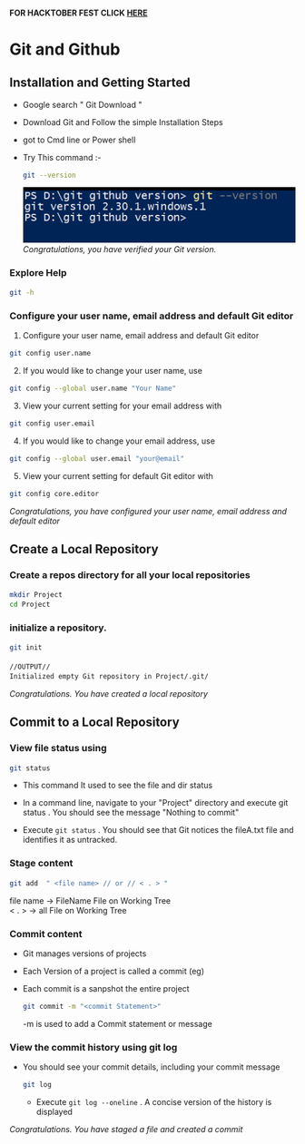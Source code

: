 #### FOR HACKTOBER FEST CLICK [HERE](hacktober.md)

# Git and Github

## Installation and Getting Started

- Google search " Git Download "
- Download Git and Follow the simple Installation Steps
- got to Cmd line or Power shell
- Try This command :-

  ```bash
  git --version
  ```

  <img src="./images/gitVersionCheck.png"></img><br>
  _Congratulations, you have verified your Git version._

### Explore Help

```bash
git -h
```

### Configure your user name, email address and default Git editor

1. Configure your user name, email address and default Git editor

```bash
git config user.name
```

2.  If you would like to change your user name, use

```bash
git config --global user.name "Your Name"
```

3.  View your current setting for your email address with

```bash
git config user.email
```

4.  If you would like to change your email address, use

```bash
git config --global user.email "your@email"
```

5.  View your current setting for default Git editor with

```bash
git config core.editor
```

_Congratulations, you have configured your user name, email address and default editor_

## Create a Local Repository

### Create a repos directory for all your local repositories

```bash
mkdir Project
cd Project
```

### initialize a repository.

```bash
git init

//OUTPUT//
Initialized empty Git repository in Project/.git/
```

_Congratulations. You have created a local repository_

## Commit to a Local Repository

### View file status using

```bash
git status
```

- This command It used to see the file and dir status

- In a command line, navigate to your "Project" directory and execute git status . You
  should see the message "Nothing to commit"

- Execute `git status` . You should see that Git notices the fileA.txt file and identifies it
  as untracked.

### Stage content

```bash
git add  " <file name> // or // < . > "
```

file name -> FileName File on Working Tree <br>
< . > -> all File on Working Tree

### Commit content

- Git manages versions of projects
- Each Version of a project is called a commit
  (eg)
- Each commit is a sanpshot the entire project

  ```bash
  git commit -m "<commit Statement>"
  ```

  -m is used to add a Commit statement or message

### View the commit history using git log

- You should see your commit details, including your commit message

  ```bash
  git log
  ```

  - Execute `git log --oneline` . A concise version of the history is displayed

_Congratulations. You have staged a file and created a commit_
